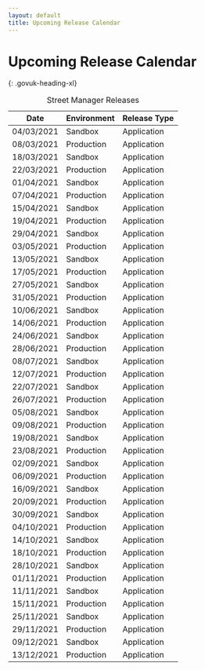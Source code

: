 ```yaml
---
layout: default
title: Upcoming Release Calendar
---
```


# Upcoming Release Calendar
{: .govuk-heading-xl}

<table class="govuk-table">
  <caption class="govuk-table__caption">Street Manager Releases</caption>
  <thead class="govuk-table__head">
    <tr class="govuk-table__row">
      <th class="govuk-table__header">Date</th>
      <th class="govuk-table__header">Environment</th>
      <th class="govuk-table__header">Release Type</th>
    </tr>
  </thead>
  <tbody class="govuk-table__body">
    <tr class="govuk-table__row">
      <td class="govuk-table__cell">04/03/2021</td>
      <td class="govuk-table__cell">Sandbox</td>
      <td class="govuk-table__cell">Application</td>
    </tr>
    <tr class="govuk-table__row">
      <td class="govuk-table__cell">08/03/2021</td>
      <td class="govuk-table__cell">Production</td>
      <td class="govuk-table__cell">Application</td>
    </tr>
    <tr class="govuk-table__row">
      <td class="govuk-table__cell">18/03/2021</td>
      <td class="govuk-table__cell">Sandbox</td>
      <td class="govuk-table__cell">Application</td>
    </tr>
    <tr class="govuk-table__row">
      <td class="govuk-table__cell">22/03/2021</td>
      <td class="govuk-table__cell">Production</td>
      <td class="govuk-table__cell">Application</td>
    </tr>
    <tr class="govuk-table__row">
      <td class="govuk-table__cell">01/04/2021</td>
      <td class="govuk-table__cell">Sandbox</td>
      <td class="govuk-table__cell">Application</td>
    </tr>
    <tr class="govuk-table__row">
      <td class="govuk-table__cell">07/04/2021</td>
      <td class="govuk-table__cell">Production</td>
      <td class="govuk-table__cell">Application</td>
    </tr>
    <tr class="govuk-table__row">
      <td class="govuk-table__cell">15/04/2021</td>
      <td class="govuk-table__cell">Sandbox</td>
      <td class="govuk-table__cell">Application</td>
    </tr>
    <tr class="govuk-table__row">
      <td class="govuk-table__cell">19/04/2021</td>
      <td class="govuk-table__cell">Production</td>
      <td class="govuk-table__cell">Application</td>
    </tr>
    <tr class="govuk-table__row">
      <td class="govuk-table__cell">29/04/2021</td>
      <td class="govuk-table__cell">Sandbox</td>
      <td class="govuk-table__cell">Application</td>
    </tr>
    <tr class="govuk-table__row">
      <td class="govuk-table__cell">03/05/2021</td>
      <td class="govuk-table__cell">Production</td>
      <td class="govuk-table__cell">Application</td>
    </tr>
    <tr class="govuk-table__row">
      <td class="govuk-table__cell">13/05/2021</td>
      <td class="govuk-table__cell">Sandbox</td>
      <td class="govuk-table__cell">Application</td>
    </tr>
    <tr class="govuk-table__row">
      <td class="govuk-table__cell">17/05/2021</td>
      <td class="govuk-table__cell">Production</td>
      <td class="govuk-table__cell">Application</td>
    </tr>
    <tr class="govuk-table__row">
      <td class="govuk-table__cell">27/05/2021</td>
      <td class="govuk-table__cell">Sandbox</td>
      <td class="govuk-table__cell">Application</td>
    </tr>
    <tr class="govuk-table__row">
      <td class="govuk-table__cell">31/05/2021</td>
      <td class="govuk-table__cell">Production</td>
      <td class="govuk-table__cell">Application</td>
    </tr>
    <tr class="govuk-table__row">
      <td class="govuk-table__cell">10/06/2021</td>
      <td class="govuk-table__cell">Sandbox</td>
      <td class="govuk-table__cell">Application</td>
    </tr>
    <tr class="govuk-table__row">
      <td class="govuk-table__cell">14/06/2021</td>
      <td class="govuk-table__cell">Production</td>
      <td class="govuk-table__cell">Application</td>
    </tr>
    <tr class="govuk-table__row">
      <td class="govuk-table__cell">24/06/2021</td>
      <td class="govuk-table__cell">Sandbox</td>
      <td class="govuk-table__cell">Application</td>
    </tr>
    <tr class="govuk-table__row">
      <td class="govuk-table__cell">28/06/2021</td>
      <td class="govuk-table__cell">Production</td>
      <td class="govuk-table__cell">Application</td>
    </tr>
    <tr class="govuk-table__row">
      <td class="govuk-table__cell">08/07/2021</td>
      <td class="govuk-table__cell">Sandbox</td>
      <td class="govuk-table__cell">Application</td>
    </tr>
    <tr class="govuk-table__row">
      <td class="govuk-table__cell">12/07/2021</td>
      <td class="govuk-table__cell">Production</td>
      <td class="govuk-table__cell">Application</td>
    </tr>
    <tr class="govuk-table__row">
      <td class="govuk-table__cell">22/07/2021</td>
      <td class="govuk-table__cell">Sandbox</td>
      <td class="govuk-table__cell">Application</td>
    </tr>
    <tr class="govuk-table__row">
      <td class="govuk-table__cell">26/07/2021</td>
      <td class="govuk-table__cell">Production</td>
      <td class="govuk-table__cell">Application</td>
    </tr>
    <tr class="govuk-table__row">
      <td class="govuk-table__cell">05/08/2021</td>
      <td class="govuk-table__cell">Sandbox</td>
      <td class="govuk-table__cell">Application</td>
    </tr>
    <tr class="govuk-table__row">
      <td class="govuk-table__cell">09/08/2021</td>
      <td class="govuk-table__cell">Production</td>
      <td class="govuk-table__cell">Application</td>
    </tr>
    <tr class="govuk-table__row">
      <td class="govuk-table__cell">19/08/2021</td>
      <td class="govuk-table__cell">Sandbox</td>
      <td class="govuk-table__cell">Application</td>
    </tr>
    <tr class="govuk-table__row">
      <td class="govuk-table__cell">23/08/2021</td>
      <td class="govuk-table__cell">Production</td>
      <td class="govuk-table__cell">Application</td>
    </tr>
    <tr class="govuk-table__row">
      <td class="govuk-table__cell">02/09/2021</td>
      <td class="govuk-table__cell">Sandbox</td>
      <td class="govuk-table__cell">Application</td>
    </tr>
    <tr class="govuk-table__row">
      <td class="govuk-table__cell">06/09/2021</td>
      <td class="govuk-table__cell">Production</td>
      <td class="govuk-table__cell">Application</td>
    </tr>
    <tr class="govuk-table__row">
      <td class="govuk-table__cell">16/09/2021</td>
      <td class="govuk-table__cell">Sandbox</td>
      <td class="govuk-table__cell">Application</td>
    </tr>
    <tr class="govuk-table__row">
      <td class="govuk-table__cell">20/09/2021</td>
      <td class="govuk-table__cell">Production</td>
      <td class="govuk-table__cell">Application</td>
    </tr>
    <tr class="govuk-table__row">
      <td class="govuk-table__cell">30/09/2021</td>
      <td class="govuk-table__cell">Sandbox</td>
      <td class="govuk-table__cell">Application</td>
    </tr>
    <tr class="govuk-table__row">
      <td class="govuk-table__cell">04/10/2021</td>
      <td class="govuk-table__cell">Production</td>
      <td class="govuk-table__cell">Application</td>
    </tr>
    <tr class="govuk-table__row">
      <td class="govuk-table__cell">14/10/2021</td>
      <td class="govuk-table__cell">Sandbox</td>
      <td class="govuk-table__cell">Application</td>
    </tr>
    <tr class="govuk-table__row">
      <td class="govuk-table__cell">18/10/2021</td>
      <td class="govuk-table__cell">Production</td>
      <td class="govuk-table__cell">Application</td>
    </tr>
    <tr class="govuk-table__row">
      <td class="govuk-table__cell">28/10/2021</td>
      <td class="govuk-table__cell">Sandbox</td>
      <td class="govuk-table__cell">Application</td>
    </tr>
    <tr class="govuk-table__row">
      <td class="govuk-table__cell">01/11/2021</td>
      <td class="govuk-table__cell">Production</td>
      <td class="govuk-table__cell">Application</td>
    </tr>
    <tr class="govuk-table__row">
      <td class="govuk-table__cell">11/11/2021</td>
      <td class="govuk-table__cell">Sandbox</td>
      <td class="govuk-table__cell">Application</td>
    </tr>
    <tr class="govuk-table__row">
      <td class="govuk-table__cell">15/11/2021</td>
      <td class="govuk-table__cell">Production</td>
      <td class="govuk-table__cell">Application</td>
    </tr>
    <tr class="govuk-table__row">
      <td class="govuk-table__cell">25/11/2021</td>
      <td class="govuk-table__cell">Sandbox</td>
      <td class="govuk-table__cell">Application</td>
    </tr>
    <tr class="govuk-table__row">
      <td class="govuk-table__cell">29/11/2021</td>
      <td class="govuk-table__cell">Production</td>
      <td class="govuk-table__cell">Application</td>
    </tr>
    <tr class="govuk-table__row">
      <td class="govuk-table__cell">09/12/2021</td>
      <td class="govuk-table__cell">Sandbox</td>
      <td class="govuk-table__cell">Application</td>
    </tr>
    <tr class="govuk-table__row">
      <td class="govuk-table__cell">13/12/2021</td>
      <td class="govuk-table__cell">Production</td>
      <td class="govuk-table__cell">Application</td>
    </tr>
  </tbody>
</table>